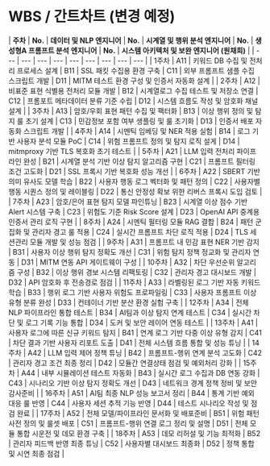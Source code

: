 # WBS / 간트차트 (변경 예정)

| **주차** | **No.** | **데이터 및 NLP 엔지니어** | **No.** | **시계열 및 행위 분석 엔지니어** | **No.** | **생성형A 프롬프트 분석** 
**엔지니어** | **No.** | **시스템 아키텍처 및 보완 엔지니어 (원채희)** |
| --- | --- | --- | --- | --- | --- | --- | --- | --- |
| 1주차 | A11 | 키워드 DB 수집 및 전처리 프로세스 설계 | B11 | SSL 패킷 수집용 환경 구축 | C11 | 외부 프롬프트 샘플 수집 스크립트 개발 | D11 | MITM 테스트 환경 구성 및 인증서 자동화 설계 |
| 2주차 | A12 | 비표준 표현 식별용 전처리 모듈 개발 | B12 | 시계열로그 수집 테스트 및 저장소 연결 | C12 | 프롬포트 메타데이터 분류 기준 수립 | D12 | 시스템 흐름도 작성 및 암호화 채널설계 |
| 3주차 | A13 | 암호/우회 표현 패턴 수집 및 팩터화 | B13 | 이상 행위 정의 및 탐지 룰 초기 설계 | C13 | 민감정보 포함 여부 생플링 및 룰 초기화 | D13 | 인증서 배포 자동화 스크립트 개발 |
| 4주차 | A14 | 시멘틱 임베딩 및 NER 적용 실험 | B14 | 로그 기반 사용자 분석 모듈 PoC | C14 | 위험 프롬프트 정의 및 탐지 로직 설게 | D14 | mitmproxy 기반 TLS 복호화 초기 테스트 |
| 5주차 | A21 | LLM 입력 전처리 파이프라인 완성 | B21 | 시계열 분석 기반 이상 탐지 알고리즘 구현 | C21 | 프롬프트 필터링 조건 고도화 | D21 | SSL 프록시 기반 복호화 성능 개선 |
| 6주차 | A22 | SBERT 기반 의미 유사도 모델 학습 | B22 | 사용자 행동 로그 벡터화 및 패턴 정의 | C22 | 사용자별 행동 시퀀스 정의 및 레이블링 | D22 | 통신 안정성 확보 위한 리버스 프록시 도입 검토 |
| 7주차 | A23 | 암호/은어 표현 탐지 모델 파인튜닝 | B23 | 시계열 이상 점수 기반 Alert 시스템 구축 | C23 | 위험도 기준 Risk Score 설계 | D23 | OpenAI API 중계용 인증서 관리 로직 구현 |
| 8주차 | A24 | 시멘틱 필터링 모듈 RAG 결합 | B24 | 패턴 군집화 및 관리자 경고 룰 적용 | C24 | 실시간 프롬프트 차단 로직 적용 | D24 | TLS 세션관리 모듈 개발 및 성능 점검 |
| 9주차 | A31 | 프롬프트 내 민감 표현 NER 기반 감지 | B31 | 사용자 이상 행위 탐지 정확도 개선 | C31 | 위험 탐지 정책 정교화 및 관리자 연동 | D31 | MITM 연동 API 게이트웨이 구성 |
| 10주차 | A32 | 차단 우선순위 알고리즘 구성 | B32 | 이상 행위 경보 시스템 리팩토링 | C32 | 관리자 경고 대시보드 개발 | D32 | API 암호화 후 전송경로 점검 |
| 11주차 | A33 | 라벨링된 로그 기반 자동 키워드 학습 | B33 | 행위 로그 기반 사용자 위험도 프로파일링 | C33 | 사용자 프롬프트 이상 유형 분류 완성 | D33 | 컨테이너 기반 분산 환경 실험 구축 |
| 12주차 | A34 | 전체 NLP 파이프라인 통합 테스트 | B34 | AI팀과 이상 탐지 연계 테스트 | C34 | 실시간 차단 및 로그 기록 기능 통합 | D34 | 도커 및 보안 레이어 연동 테스트 |
| 13주차 | A41 | 사용자 로그에 따른 신규 키워드 탐지 | B41 | 연계 로그 기반 다중 이상 유형 감지 | C41 | 차단 결과 기반 사용자 리포트 도출 | D41 | 전체 시스템 흐름 통합 및 성능 튜닝 |
| 14주차 | A42 | LLM 입력 제어 정책 튜닝 | B42 | 프롬프트-행위 연계 분석 고도화 | C42 | 관리자 경고 조건 최종 정리 | D42 | 모듈간 연결상태 점검 및 예외처리 강화 |
| 15주차 | A44 | 내부 시뮬레이션 테스트 자동화 | B43 | 실시간 로그 수집과 DB 연동 강화 | C43 | 시나리오 기반 이상 탐지 정확도 개선 | D43 | 네트워크 경계 정책 정비 및 보안 감사준비 |
| 16주차 | A51 | AI팀 최종 NLP 성능 보고서 정리 | B44 | 통계 기반 예외 대응 룰 반영 | C44 | 사용자 세션 추적 기능 반영 | D44 | 테스트 시나리오 작성 및 점검 완료 |
| 17주차 | A52 | 전체 모델/파이프라인 문서화 및 배포준비 | B51 | 위험 패턴 사전 정의 및 룰셋 배포 | C51 | 프롬프트-행위 연결 로그 정리 및 설명 | D51 | 전체 모듈 통합 시운전 및 데모 환경 구축 |
| 18주차 | A53 | 데모 리허설 및 기능 최적화 | B52 | 관리자 피드백 반영 최종 튜닝 | C52 | 사용자별 대시보드 최종화 | D52 | 정책 통합 및 시연 최종 점검 |
